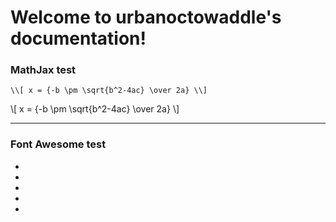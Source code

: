 
# Welcome to urbanoctowaddle's documentation!


### MathJax test

```
\\[ x = {-b \pm \sqrt{b^2-4ac} \over 2a} \\]
```

\\[ x = {-b \pm \sqrt{b^2-4ac} \over 2a} \\]

****

### Font Awesome test

- <i class="fas fa-camera-retro fa-xs"></i>
- <i class="fas fa-camera-retro fa-sm"></i>
- <i class="fas fa-camera-retro fa-lg"></i>
- <i class="fas fa-camera-retro fa-2x"></i>
- <i class="fas fa-camera-retro fa-3x"></i>

